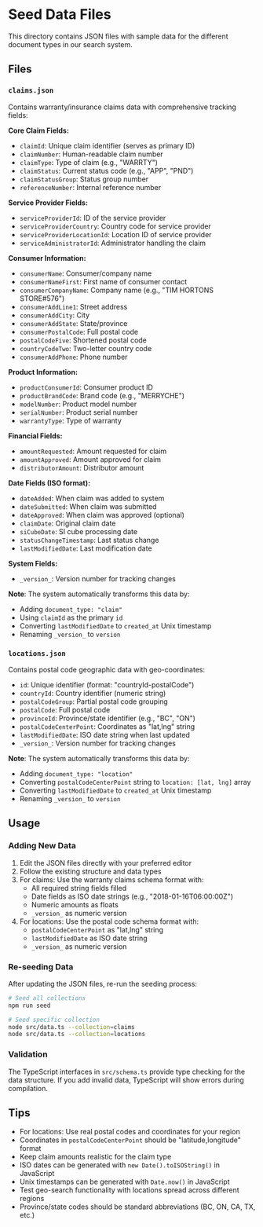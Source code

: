 # Seed Data Files

This directory contains JSON files with sample data for the different document types in our search system.

## Files

### `claims.json`
Contains warranty/insurance claims data with comprehensive tracking fields:

**Core Claim Fields:**
- `claimId`: Unique claim identifier (serves as primary ID)
- `claimNumber`: Human-readable claim number
- `claimType`: Type of claim (e.g., "WARRTY")
- `claimStatus`: Current status code (e.g., "APP", "PND")
- `claimStatusGroup`: Status group number
- `referenceNumber`: Internal reference number

**Service Provider Fields:**
- `serviceProviderId`: ID of the service provider
- `serviceProviderCountry`: Country code for service provider
- `serviceProviderLocationId`: Location ID of service provider
- `serviceAdministratorId`: Administrator handling the claim

**Consumer Information:**
- `consumerName`: Consumer/company name
- `consumerNameFirst`: First name of consumer contact
- `consumerCompanyName`: Company name (e.g., "TIM HORTONS STORE#576")
- `consumerAddLine1`: Street address
- `consumerAddCity`: City
- `consumerAddState`: State/province
- `consumerPostalCode`: Full postal code
- `postalCodeFive`: Shortened postal code
- `countryCodeTwo`: Two-letter country code
- `consumerAddPhone`: Phone number

**Product Information:**
- `productConsumerId`: Consumer product ID
- `productBrandCode`: Brand code (e.g., "MERRYCHE")
- `modelNumber`: Product model number
- `serialNumber`: Product serial number
- `warrantyType`: Type of warranty

**Financial Fields:**
- `amountRequested`: Amount requested for claim
- `amountApproved`: Amount approved for claim
- `distributorAmount`: Distributor amount

**Date Fields (ISO format):**
- `dateAdded`: When claim was added to system
- `dateSubmitted`: When claim was submitted
- `dateApproved`: When claim was approved (optional)
- `claimDate`: Original claim date
- `siCubeDate`: SI cube processing date
- `statusChangeTimestamp`: Last status change
- `lastModifiedDate`: Last modification date

**System Fields:**
- `_version_`: Version number for tracking changes

**Note**: The system automatically transforms this data by:
- Adding `document_type: "claim"`
- Using `claimId` as the primary `id`
- Converting `lastModifiedDate` to `created_at` Unix timestamp
- Renaming `_version_` to `version`

### `locations.json`
Contains postal code geographic data with geo-coordinates:
- `id`: Unique identifier (format: "countryId-postalCode")
- `countryId`: Country identifier (numeric string)
- `postalCodeGroup`: Partial postal code grouping
- `postalCode`: Full postal code
- `provinceId`: Province/state identifier (e.g., "BC", "ON")
- `postalCodeCenterPoint`: Coordinates as "lat,lng" string
- `lastModifiedDate`: ISO date string when last updated
- `_version_`: Version number for tracking changes

**Note**: The system automatically transforms this data by:
- Adding `document_type: "location"`
- Converting `postalCodeCenterPoint` string to `location: [lat, lng]` array
- Converting `lastModifiedDate` to `created_at` Unix timestamp
- Renaming `_version_` to `version`

## Usage

### Adding New Data
1. Edit the JSON files directly with your preferred editor
2. Follow the existing structure and data types
3. For claims: Use the warranty claims schema format with:
   - All required string fields filled
   - Date fields as ISO date strings (e.g., "2018-01-16T06:00:00Z")
   - Numeric amounts as floats
   - `_version_` as numeric version
4. For locations: Use the postal code schema format with:
   - `postalCodeCenterPoint` as "lat,lng" string
   - `lastModifiedDate` as ISO date string
   - `_version_` as numeric version

### Re-seeding Data
After updating the JSON files, re-run the seeding process:

```bash
# Seed all collections
npm run seed

# Seed specific collection
node src/data.ts --collection=claims
node src/data.ts --collection=locations
```

### Validation
The TypeScript interfaces in `src/schema.ts` provide type checking for the data structure. If you add invalid data, TypeScript will show errors during compilation.

## Tips

- For locations: Use real postal codes and coordinates for your region
- Coordinates in `postalCodeCenterPoint` should be "latitude,longitude" format
- Keep claim amounts realistic for the claim type  
- ISO dates can be generated with `new Date().toISOString()` in JavaScript
- Unix timestamps can be generated with `Date.now()` in JavaScript
- Test geo-search functionality with locations spread across different regions
- Province/state codes should be standard abbreviations (BC, ON, CA, TX, etc.)